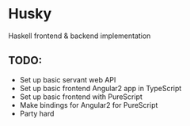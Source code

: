 # Husky

Haskell frontend & backend implementation

## TODO:

* Set up basic servant web API
* Set up basic frontend Angular2 app in TypeScript
* Set up basic frontend with PureScript
* Make bindings for Angular2 for PureScript
* Party hard